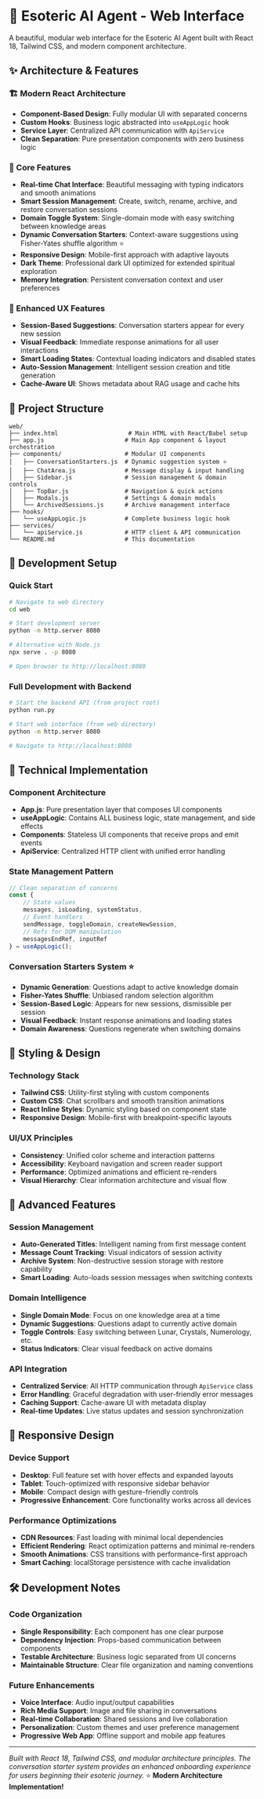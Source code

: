 # 🌙 Esoteric AI Agent - Web Interface

A beautiful, modular web interface for the Esoteric AI Agent built with React 18, Tailwind CSS, and modern component architecture.

## ✨ Architecture & Features

### 🏗️ Modern React Architecture
- **Component-Based Design**: Fully modular UI with separated concerns
- **Custom Hooks**: Business logic abstracted into `useAppLogic` hook
- **Service Layer**: Centralized API communication with `ApiService`
- **Clean Separation**: Pure presentation components with zero business logic

### 🎯 Core Features
- **Real-time Chat Interface**: Beautiful messaging with typing indicators and smooth animations
- **Smart Session Management**: Create, switch, rename, archive, and restore conversation sessions
- **Domain Toggle System**: Single-domain mode with easy switching between knowledge areas
- **Dynamic Conversation Starters**: Context-aware suggestions using Fisher-Yates shuffle algorithm ⭐
- **Responsive Design**: Mobile-first approach with adaptive layouts
- **Dark Theme**: Professional dark UI optimized for extended spiritual exploration
- **Memory Integration**: Persistent conversation context and user preferences

### 🧩 Enhanced UX Features
- **Session-Based Suggestions**: Conversation starters appear for every new session
- **Visual Feedback**: Immediate response animations for all user interactions
- **Smart Loading States**: Contextual loading indicators and disabled states
- **Auto-Session Management**: Intelligent session creation and title generation
- **Cache-Aware UI**: Shows metadata about RAG usage and cache hits

## 📁 Project Structure

```
web/
├── index.html                    # Main HTML with React/Babel setup
├── app.js                       # Main App component & layout orchestration
├── components/                  # Modular UI components
│   ├── ConversationStarters.js  # Dynamic suggestion system ⭐
│   ├── ChatArea.js              # Message display & input handling
│   ├── Sidebar.js               # Session management & domain controls
│   ├── TopBar.js                # Navigation & quick actions
│   ├── Modals.js                # Settings & domain modals
│   └── ArchivedSessions.js      # Archive management interface
├── hooks/
│   └── useAppLogic.js           # Complete business logic hook
├── services/
│   └── apiService.js            # HTTP client & API communication
└── README.md                    # This documentation
```

## 🚀 Development Setup

### Quick Start
```bash
# Navigate to web directory
cd web

# Start development server
python -m http.server 8080

# Alternative with Node.js
npx serve . -p 8080

# Open browser to http://localhost:8080
```

### Full Development with Backend
```bash
# Start the backend API (from project root)
python run.py

# Start web interface (from web directory) 
python -m http.server 8080

# Navigate to http://localhost:8080
```

## 🔧 Technical Implementation

### Component Architecture
- **App.js**: Pure presentation layer that composes UI components
- **useAppLogic**: Contains ALL business logic, state management, and side effects
- **Components**: Stateless UI components that receive props and emit events
- **ApiService**: Centralized HTTP client with unified error handling

### State Management Pattern
```javascript
// Clean separation of concerns
const {
    // State values
    messages, isLoading, systemStatus,
    // Event handlers  
    sendMessage, toggleDomain, createNewSession,
    // Refs for DOM manipulation
    messagesEndRef, inputRef
} = useAppLogic();
```

### Conversation Starters System ⭐
- **Dynamic Generation**: Questions adapt to active knowledge domain
- **Fisher-Yates Shuffle**: Unbiased random selection algorithm
- **Session-Based Logic**: Appears for new sessions, dismissible per session
- **Visual Feedback**: Instant response animations and loading states
- **Domain Awareness**: Questions regenerate when switching domains

## 🎨 Styling & Design

### Technology Stack
- **Tailwind CSS**: Utility-first styling with custom components
- **Custom CSS**: Chat scrollbars and smooth transition animations
- **React Inline Styles**: Dynamic styling based on component state
- **Responsive Design**: Mobile-first with breakpoint-specific layouts

### UI/UX Principles
- **Consistency**: Unified color scheme and interaction patterns
- **Accessibility**: Keyboard navigation and screen reader support
- **Performance**: Optimized animations and efficient re-renders
- **Visual Hierarchy**: Clear information architecture and visual flow

## 🔮 Advanced Features

### Session Management
- **Auto-Generated Titles**: Intelligent naming from first message content
- **Message Count Tracking**: Visual indicators of session activity
- **Archive System**: Non-destructive session storage with restore capability
- **Smart Loading**: Auto-loads session messages when switching contexts

### Domain Intelligence
- **Single Domain Mode**: Focus on one knowledge area at a time
- **Dynamic Suggestions**: Questions adapt to currently active domain
- **Toggle Controls**: Easy switching between Lunar, Crystals, Numerology, etc.
- **Status Indicators**: Clear visual feedback on active domains

### API Integration
- **Centralized Service**: All HTTP communication through `ApiService` class
- **Error Handling**: Graceful degradation with user-friendly error messages
- **Caching Support**: Cache-aware UI with metadata display
- **Real-time Updates**: Live status updates and session synchronization

## 📱 Responsive Design

### Device Support
- **Desktop**: Full feature set with hover effects and expanded layouts
- **Tablet**: Touch-optimized with responsive sidebar behavior
- **Mobile**: Compact design with gesture-friendly controls
- **Progressive Enhancement**: Core functionality works across all devices

### Performance Optimizations
- **CDN Resources**: Fast loading with minimal local dependencies
- **Efficient Rendering**: React optimization patterns and minimal re-renders
- **Smooth Animations**: CSS transitions with performance-first approach
- **Smart Caching**: localStorage persistence with cache invalidation

## 🛠️ Development Notes

### Code Organization
- **Single Responsibility**: Each component has one clear purpose
- **Dependency Injection**: Props-based communication between components
- **Testable Architecture**: Business logic separated from UI concerns
- **Maintainable Structure**: Clear file organization and naming conventions

### Future Enhancements
- **Voice Interface**: Audio input/output capabilities
- **Rich Media Support**: Image and file sharing in conversations
- **Real-time Collaboration**: Shared sessions and live collaboration
- **Personalization**: Custom themes and user preference management
- **Progressive Web App**: Offline support and mobile app features

---

*Built with React 18, Tailwind CSS, and modular architecture principles. The conversation starter system provides an enhanced onboarding experience for users beginning their esoteric journey.* ⭐ **Modern Architecture Implementation!** 